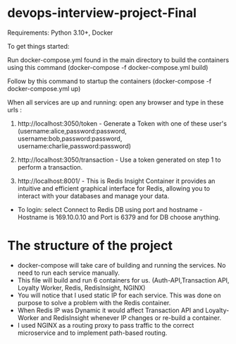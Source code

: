 # devops-interview-project-Final

Requirements: Python 3.10+, Docker

To get things started:

Run docker-compose.yml found in the main directory to build the containers using this command (docker-compose -f docker-compose.yml build)

Follow by this command to startup the containers (docker-compose -f docker-compose.yml up)

When all services are up and running: open any browser and type in these urls :
1. http://localhost:3050/token  - Generate a Token with one of these user's (username:alice,password:password, username:bob,password:password, username:charlie,password:password)

2. http://localhost:3050/transaction - Use a token generated on step 1 to perform a transaction.

3. http://localhost:8001/ - This is Redis Insight Container it provides an intuitive and efficient graphical interface for Redis, allowing you to interact with your databases and manage your data.
- To login: select Connect to Redis DB using port and hostname - Hostname is 169.10.0.10 and Port is 6379 and for DB choose anything.

# The structure of the project

- docker-compose will take care of building and running the services. No need to run each service manually.
- This file will build and run 6 containers for us. (Auth-API,Transaction API, Loyalty Worker, Redis, RedisInsight, NGINX)
- You will notice that I used static IP for each service. This was done on purpose to solve a problem with the Redis container.
- When Redis IP was Dynamic it would affect Transaction API and Loyalty-Worker and RedisInsight whenever IP changes or re-build a container.
- I used NGINX as a routing proxy to pass traffic to the correct microservice and to implement path-based routing.

